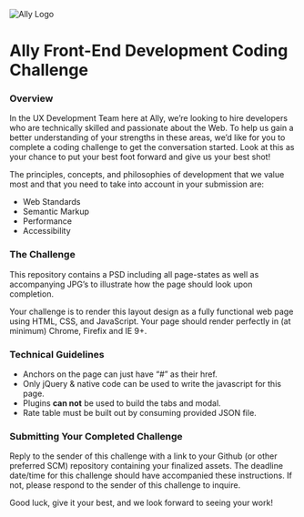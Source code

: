 ![Ally Logo](http://marketing.tradeking.com/page/ally-and-tradeking-learn-more/i/logo_ally-doitright.png)

# Ally Front-End Development Coding Challenge

### Overview

In the UX Development Team here at Ally, we’re looking to hire developers who are technically skilled and passionate about the Web. To help us gain a better understanding of your strengths in these areas, we’d like for you to complete a coding challenge to get the conversation started. Look at this as your chance to put your best foot forward and give us your best shot!

The principles, concepts, and philosophies of development that we value most and that you need to take into account in your submission are:

*	Web Standards
*	Semantic Markup
*	Performance
*	Accessibility

### The Challenge

This repository contains a PSD including all page-states as well as accompanying JPG’s to illustrate how the page should look upon completion. 

Your challenge is to render this layout design as a fully functional web page using HTML, CSS, and JavaScript. Your page should render perfectly in (at minimum) Chrome, Firefix and IE 9+.

### Technical Guidelines

*	Anchors on the page can just have “#” as their href.
*	Only jQuery & native code can be used to write the javascript for this page. 
* Plugins **can not** be used to build the tabs and modal.
*	Rate table must be built out by consuming provided JSON file.

### Submitting Your Completed Challenge

Reply to the sender of this challenge with a link to your Github (or other preferred SCM) repository containing your finalized assets. The deadline date/time for this challenge should have accompanied these instructions. If not, please respond to the sender of this challenge to inquire.

Good luck, give it your best, and we look forward to seeing your work!

